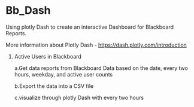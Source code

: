 # Bb_Dash

Using plotly Dash to create an interactive Dashboard for Blackboard Reports.

More information about Plotly Dash - https://dash.plotly.com/introduction

1) Active Users in Blackboard

    a.Get data reports from Blackboard Data based on the date, every two hours, weekday, and active user counts

    b.Export the data into a CSV file

    c.visualize through plotly Dash with every two hours
    
  

    

